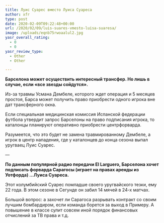 ```yaml
---
title: Луис Суарес вместо Луиса Суареса
author: xfr
type: post
date: 2020-02-09T09:22:48+00:00
url: /2020/02/09/luis-suares-vmesto-luisa-suaresa/
image: /uploads/eqnb75rwoaalul2.jpg
yasr_overall_rating:
  - 0
  - 0
yasr_review_type:
  - Other
  - Other

---
```

**Барселона может осуществить интересный трансфер. Но лишь в случае, если &#171;все звезды сойдутся&#187;.**

Из-за травмы Усмана Дембеле, которого ждет операция и 5 месяцев простоя, Барса может получить право приобрести одного игрока вне дат трансферного окна.

Если специальная медицинская комиссия Испанской федерации футбола утвердит запрос Барселоны на право подписания игрока, то каталонцы планируют оперативно приобрести центрфорварда.

Разумеется, что это будет не замена травмированному Дембеле, а игрок в центр нападения, где у каталонцев до конца сезона выпал уругваец Луис Суарес.

&#8212;

**По данным популярной радио передачи El Larguero, Барселона хочет подписать форварда Сарагосы (играет на правах аренды из Уотфорда) &#8230;Луиса Суареса.**

Этот колумбийский Суарес помладше своего уругвайского тезки, ему 22 года. В этом сезоне в Сегунде он забил 14 мячей в 24-х матчах.

Большой вопрос: а захочет ли Сарагоса разрывать контракт со своим лучшим бомбардиром, если команда борется за выход в Примеру. А повышение в классе сулит совсем иной порядок финансовых отчислений за ТВ права и т.д.